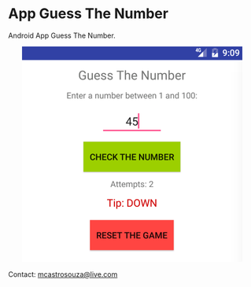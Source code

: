 # App Guess The Number
Android App Guess The Number.

<p align="center">
	<img src="/images/image_app.png"/>
</p>

Contact: mcastrosouza@live.com
